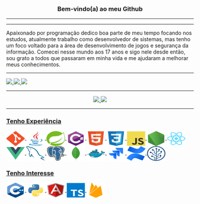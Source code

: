 <h3 align="center"><strong>Bem-vindo(a) ao meu Github</strong></h3><hr>
<div align="center">
</div><hr>
<p>Apaixonado por programação dedico boa parte de meu tempo focando nos estudos, 
  atualmente trabalho como desenvolvedor de sistemas, mas tenho um foco voltado 
  para a área de desenvolvimento de jogos e segurança da informação. Comecei 
  nesse mundo aos 17 anos e sigo nele desde então, sou grato a todos que passaram 
  em minha vida e me ajudaram a melhorar meus conhecimentos.
</p><hr>
<p>
<a href="https://github.com/LordeCaio">
<img src="https://img.shields.io/badge/-GitHub-%23181717?style=for-the-badge&logo=github&logoColor=white">
</a>
<a href="https://gitlab.com/LordeCaio">
<img src="https://img.shields.io/badge/-GitLab-%23330F63?style=for-the-badge&logo=gitlab&logoColor=white">
</a>
<a href="https://www.linkedin.com/in/LordeCaio/">
<img src="https://img.shields.io/badge/-LinkedIn-%230077B5?style=for-the-badge&logo=linkedin&logoColor=white">
</a>
</p>
<hr>
<div align="center">
<a href="https://github.com/LordeCaio">
  <img height="150em" src="https://github-readme-stats.vercel.app/api?username=LordeCaio&show_icons=true&theme=aura_dark&include_all_commits=true&count_private=true"/>
  <img height="150em" src="https://github-readme-stats.vercel.app/api/top-langs?username=LordeCaio&layout=compact&langs_count=15&theme=aura_dark" />
</div>
<hr>
<h3>Tenho Experiência</h3>
<div>
        <img align="center" alt="Git"
            src="https://raw.githubusercontent.com/devicons/devicon/master/icons/git/git-original.svg" width="50"
            height="40">
        <img align="center" alt="Java"
            src="https://raw.githubusercontent.com/devicons/devicon/master/icons/java/java-original.svg" width="50"
            height="40">
        <img align="center" alt="Spring"
            src="https://raw.githubusercontent.com/devicons/devicon/master/icons/spring/spring-original.svg" width="50"
            height="40">
        <img align="center" alt="CSharp"
            src="https://raw.githubusercontent.com/devicons/devicon/master/icons/csharp/csharp-original.svg" width="50"
            height="40">
        <img align="center" alt="HTML5"
            src="https://raw.githubusercontent.com/devicons/devicon/master/icons/html5/html5-original.svg" width="50"
            height="40">
        <img align="center" alt="CSS3"
            src="https://raw.githubusercontent.com/devicons/devicon/master/icons/css3/css3-original.svg" width="50"
            height="40">
        <img align="center" alt="JavaScript"
            src="https://raw.githubusercontent.com/devicons/devicon/master/icons/javascript/javascript-original.svg"
            width="50" height="40">
        <img align="center" alt="NodeJs"
            src="https://raw.githubusercontent.com/devicons/devicon/master/icons/nodejs/nodejs-original.svg" width="50"
            height="40">
        <img align="center" alt="React"
            src="https://raw.githubusercontent.com/devicons/devicon/master/icons/react/react-original.svg" width="50"
            height="40">
        <img align="center" alt="Vue"
            src="https://raw.githubusercontent.com/devicons/devicon/master/icons/vuejs/vuejs-original.svg" width="50"
            height="40">
        <img align="center" alt="MySQL"
            src="https://raw.githubusercontent.com/devicons/devicon/master/icons/mysql/mysql-original.svg" width="50"
            height="40">
        <img align="center" alt="Postgres"
            src="https://raw.githubusercontent.com/devicons/devicon/master/icons/postgresql/postgresql-original.svg"
            width="50" height="40">
        <img align="center" alt="MongoDB"
            src="https://raw.githubusercontent.com/devicons/devicon/master/icons/mongodb/mongodb-original.svg"
            width="50" height="40">
        <img align="center" alt="Docker"
            src="https://raw.githubusercontent.com/devicons/devicon/master/icons/docker/docker-original.svg" width="50"
            height="40">
        <img align="center" alt="Jira"
            src="https://raw.githubusercontent.com/devicons/devicon/master/icons/jira/jira-original.svg" width="50"
            height="40">
        <img align="center" alt="Confluence"
            src="https://raw.githubusercontent.com/devicons/devicon/master/icons/confluence/confluence-original.svg"
            width="50" height="40">
        <img align="center" alt="Sourcetree"
            src="https://raw.githubusercontent.com/devicons/devicon/master/icons/sourcetree/sourcetree-original.svg"
            width="50" height="40">
</div>
<h3>Tenho Interesse</h3>
<div>
        <img align="center" alt="CPlusPlus"
            src="https://raw.githubusercontent.com/devicons/devicon/master/icons/cplusplus/cplusplus-original.svg"
            width="50" height="40">
        <img align="center" alt="Python"
            src="https://raw.githubusercontent.com/devicons/devicon/master/icons/python/python-original.svg" width="50"
            height="40">
        <img align="center" alt="Angular"
            src="https://raw.githubusercontent.com/devicons/devicon/master/icons/angularjs/angularjs-original.svg"
            width="50" height="40">
        <img align="center" alt="TypeScript"
            src="https://raw.githubusercontent.com/devicons/devicon/master/icons/typescript/typescript-original.svg"
            width="50" height="40">
        <img align="center" alt="Firebase"
            src="https://raw.githubusercontent.com/devicons/devicon/master/icons/firebase/firebase-plain.svg" width="50"
            height="40">
</div>
